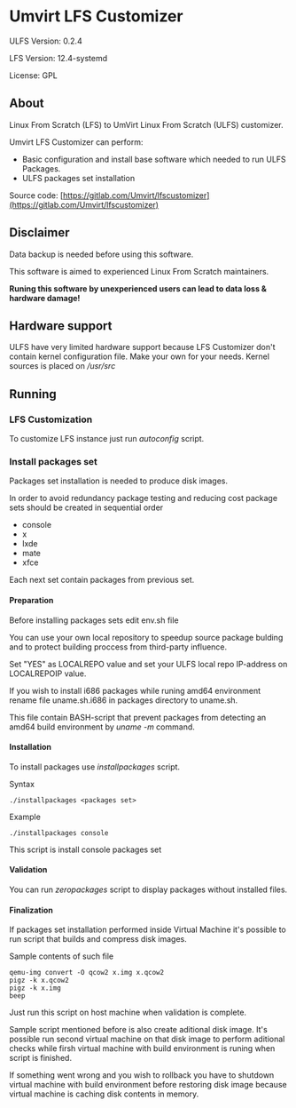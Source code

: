 # Umvirt LFS Customizer

ULFS Version: 0.2.4

LFS Version: 12.4-systemd

License: GPL

## About

Linux From Scratch (LFS) to UmVirt Linux From Scratch (ULFS) customizer.

Umvirt LFS Customizer can perform: 

* Basic configuration and install base software which needed to run ULFS Packages.
* ULFS packages set installation

Source code: [https://gitlab.com/Umvirt/lfscustomizer](https://gitlab.com/Umvirt/lfscustomizer)

## Disclaimer

Data backup is needed before using this software.

This software is aimed to experienced Linux From Scratch maintainers.

**Runing this software by unexperienced users can lead to data loss & hardware damage!**

## Hardware support

ULFS have very limited hardware support because LFS Customizer don't contain kernel configuration file. Make your own for your needs.
Kernel sources is placed on */usr/src*

## Running

### LFS Customization

To customize LFS instance just run *autoconfig* script.

### Install packages set

Packages set installation is needed to produce disk images.

In order to avoid redundancy package testing and reducing cost package sets should be created in sequential order 

* console
* x
* lxde
* mate
* xfce

Each next set contain packages from previous set.

#### Preparation

Before installing packages sets edit env.sh file

You can use your own local repository to speedup source package bulding and to protect building proccess from third-party influence.

Set "YES" as LOCALREPO value and set your ULFS local repo IP-address on LOCALREPOIP value.

If you wish to install i686 packages while runing amd64 environment rename file uname.sh.i686 in packages directory to uname.sh.

This file contain BASH-script that prevent packages from detecting an amd64 build environment by *uname -m* command.

#### Installation

To install packages use *installpackages* script.

Syntax

    ./installpackages <packages set>

Example

    ./installpackages console

This script is install console packages set

#### Validation

You can run *zeropackages* script to display packages without installed files.

#### Finalization

If packages set installation performed inside Virtual Machine it's possible to run script that builds and compress disk images.

Sample contents of such file

    qemu-img convert -O qcow2 x.img x.qcow2
    pigz -k x.qcow2
    pigz -k x.img
    beep

Just run this script on host machine when validation is complete.

Sample script mentioned before is also create aditional disk image. 
It's possible run second virtual machine on that disk image to perform aditional checks while firsh virtual machine with build environment is runing when script is finished.

If something went wrong and you wish to rollback you have to shutdown virtual machine with build environment before restoring disk image because virtual machine is caching disk contents in memory.


